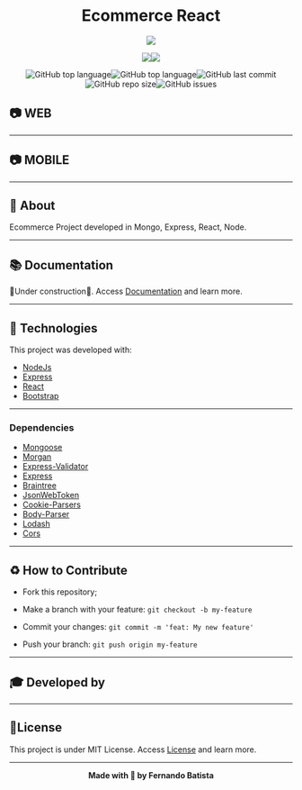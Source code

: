 <h1 align="center">Ecommerce React</h1>

<p align="center">
<img src="./.github/mern-ecommerce-v1.gif"/>
</p>


<!--
[![Run in Postman](https://run.pstmn.io/button.svg)](https://www.postman.com/run-collection/:collection_id)

[![Run in Insomnia}](https://insomnia.rest/images/run.svg)](https://insomnia.rest/run/?label=&uri=)
-->

<div align="center">
<img src="https://img.shields.io/badge/ECOMMERCE-REACT-ff9900?style=for-the-badge&logo=appveyor"/><img src="https://img.shields.io/badge/LICENSE-MIT-ff9900?style=for-the-badge&logo=appveyor" />

![GitHub top language](https://img.shields.io/github/languages/count/Nandosbx/mern-ecommerce?color=ff9900&&style=for-the-badge&logo=appveyor)![GitHub top language](https://img.shields.io/github/languages/top/Nandosbx/mern-ecommerce?color=ff9900&&style=for-the-badge&logo=appveyor)![GitHub last commit](https://img.shields.io/github/last-commit/Nandosbx/mern-ecommerce?color=ff9900&&style=for-the-badge&logo=appveyor)![GitHub repo size](https://img.shields.io/github/repo-size/Nandosbx/mern-ecommerce?color=ff9900&&style=for-the-badge&logo=appveyor)![GitHub issues](https://img.shields.io/github/issues/Nandosbx/mern-ecommerce?color=ff9900&&style=for-the-badge&logo=appveyor)
</div>

<h2>	📷  WEB</h2>
<div align='center'>
<!---
<img src="./.github/" width=100% height=100%/>
<img src="./.github/" width=100% height=100%/>
<img src="./.github/" width=100% height=100%/>
-->
</div>

------------

<h2>	📷 MOBILE</h2></h2>
<div align='center'>
<!---
<img src="./.github/" width=20% height=20%/>
<img src="./.github/" width=20% height=20%/>
<img src="./.github/" width=20% height=20%/>
<img src="./.github/" width=20% height=20%/>
-->
</div>

------------

<h2>📖 About</h2>

Ecommerce Project developed in Mongo, Express, React, Node.

------------

<h2>📚 Documentation</h2>

🚧Under construction🚧.
Access <a href="https://github.com/Nandosbx/mern-ecommerce/blob/master/DOCUMENTATION.md">Documentation</a> and learn more.

------------

<h2>🚀 Technologies</h2>

This project was developed with:
- [NodeJs](https://nodejs.org/en/ "NodeJs")
- [Express](https://expressjs.com/ "Express")
- [React](https://reactjs.org/ "React")
- [Bootstrap](https://expressjs.com/ "Express")


------------


<h3>Dependencies</h3>

- [Mongoose]()
- [Morgan]()
- [Express-Validator]()
- [Express]()
- [Braintree]()
- [JsonWebToken]()
- [Cookie-Parsers]()
- [Body-Parser]()
- [Lodash]()
- [Cors]()

------------


<h2>♻️ How to Contribute</h2>

- Fork this repository;

- Make a branch with your feature: `git checkout -b my-feature`

- Commit your changes: `git commit -m 'feat: My new feature'`

- Push your branch: `git push origin my-feature`

------------

<h2>🎓 Developed by</h2>


------------


<h2>📃License</h2>

This project is under MIT License. Access <a href="https://github.com/Nandosbx/mern-ecommerce/blob/master/LICENSE.md">License</a> and learn more.

------------


<footer align="center">
 <strong align="center">Made with 💜 by Fernando Batista</strong>
</footer>
